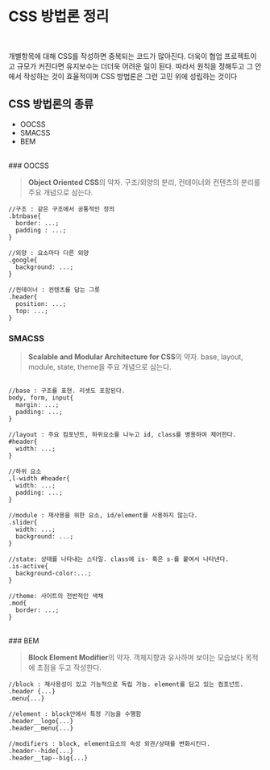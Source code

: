 # CSS 방법론 정리

<br>

개별항목에 대해 CSS를 작성하면 중복되는 코드가 많아진다. 더욱이 협업 프로젝트이고 규모가 커진다면 유지보수는 더더욱 어려운 일이 된다. 따라서 원칙을 정해두고 그 안에서 작성하는 것이 효율적이며 CSS 방법론은 그런 고민 위에 성립하는 것이다


## CSS 방법론의 종류

+ OOCSS
+ SMACSS
+ BEM

<br>
### OOCSS

> **Object Oriented CSS**의 약자. 구조/외양의 분리, 컨테이너와 컨텐츠의 분리를 주요 개념으로 삼는다. 

```
//구조 : 같은 구조에서 공통적인 정의
.btnbase{
  border: ...;
  padding : ...;
}

//외양 : 요소마다 다른 외양
.google{
  background: ...;
}

//컨테이너 : 컨텐츠를 담는 그릇
.header{
  position: ...;
  top: ...;
}
```

### SMACSS

> **Scalable and Modular Architecture for CSS**의 약자. base, layout, module, state, theme을 주요 개념으로 삼는다.

```

//base : 구조를 표현. 리셋도 포함된다.
body, form, input{
  margin: ...;
  padding: ...;
}

//layout : 주요 컴포넌트, 하위요소를 나누고 id, class를 병용하여 제어한다. 
#header{
  width: ...;
}

//하위 요소
,l-width #header{
  width: ...;
  padding: ...;
}

//module : 재사용을 위한 요소, id/element를 사용하지 않는다. 
.slider{
  width: ...;
  background: ...;
}

//state: 상태를 나타내는 스타일. class에 is- 혹은 s-를 붙여서 나타낸다.
.is-active{
  background-color:...;
}

//theme: 사이트의 전반적인 색채
.mod{
  border: ...;
}
```
<br>
### BEM

>**Block Element Modifier**의 약자. 객체지향과 유사하며 보이는 모습보다 목적에 초점을 두고 작성한다. 

```
//block : 재사용성이 있고 기능적으로 독립 가능. element를 담고 있는 컴포넌트.
.header {...}
.menu{...}

//element : block안에서 특정 기능을 수행함
.header__logo{...}
.header__menu{...}

//modifiers : block, element요소의 속성 외관/상태를 변화시킨다. 
.header--hide{...}
.header__tap--big{...}
```


